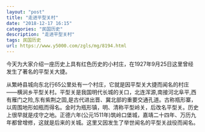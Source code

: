 ```yaml
---
layout: "post"
title: "走进平型关村"
date: "2018-12-17 16:15"
categories: "民国历史"
description: "走进平型关村"
tags: 民国历史
url: https://www.y5000.com/zgls/mg/8194.html
---
```






今天为大家介绍一座历史上具有红色历史的小村庄，在1927年9月25日这里曾经发生了著名的平型关大捷。

从繁峙县城向东北行65公里处有一个村庄，它就是因平型关大捷而闻名的村庄——横涧乡平型关村。平型关是我国明代长城的关口，北连浑源,南接河北阜平,西有雁门之险,东有紫荆之固,是古代进出晋、冀北部的重要交通孔道。古称瓶形寨，以周围地形如瓶而得名。金时为瓶形镇，明、清称平型岭关，后改名平型关。历史上很早就是戍守之地。正德六年(公元1511年)筑岭口堡城，嘉靖二十四年、万历九年都曾增修，这就是后来的关城。这里又因发生了举世闻名的平型关战役而闻名。
